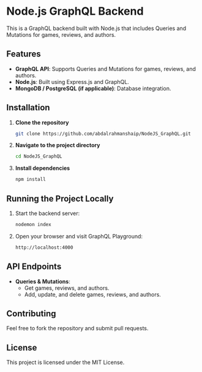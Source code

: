 # Node.js GraphQL Backend

This is a GraphQL backend built with Node.js that includes Queries and Mutations for games, reviews, and authors.

## Features
- **GraphQL API**: Supports Queries and Mutations for games, reviews, and authors.
- **Node.js**: Built using Express.js and GraphQL.
- **MongoDB / PostgreSQL (if applicable)**: Database integration.

## Installation

1. **Clone the repository**
   ```sh
   git clone https://github.com/abdalrahmanshaip/NodeJS_GraphQL.git
   ```

2. **Navigate to the project directory**
   ```sh
   cd NodeJS_GraphQL
   ```

3. **Install dependencies**
   ```sh
   npm install
   ```

## Running the Project Locally

1. Start the backend server:
   ```sh
   nodemon index
   ```

2. Open your browser and visit GraphQL Playground:
   ```sh
   http://localhost:4000
   ```

## API Endpoints

- **Queries & Mutations**:
  - Get games, reviews, and authors.
  - Add, update, and delete games, reviews, and authors.

## Contributing
Feel free to fork the repository and submit pull requests.

## License
This project is licensed under the MIT License.

